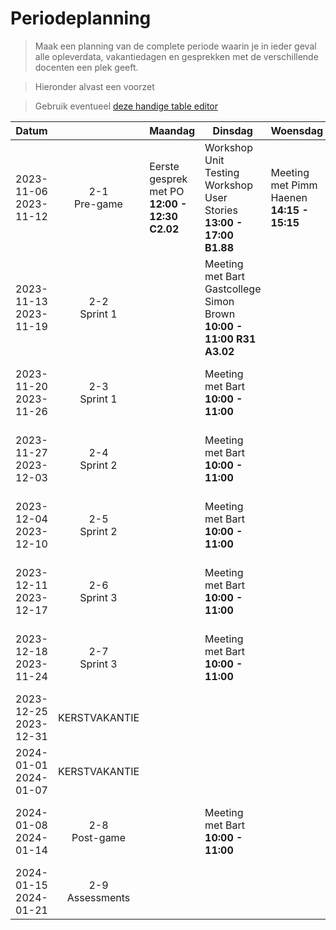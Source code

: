 # Periodeplanning

> Maak een planning van de complete periode waarin je in ieder geval alle opleverdata, vakantiedagen en gesprekken met de verschillende docenten een plek geeft.

> Hieronder alvast een voorzet

> Gebruik eventueel [deze handige table editor](https://www.tablesgenerator.com/markdown_tables)

| Datum                    |                    | Maandag                                       | Dinsdag                                                                    | Woensdag                                  | Donderdag                                                           | Vrijdag                                                                                    |
| ------------------------ | :----------------: | --------------------------------------------- | -------------------------------------------------------------------------- | ----------------------------------------- | ------------------------------------------------------------------- | ------------------------------------------------------------------------------------------ |
| 2023-11-06<br>2023-11-12 |  2-1<br>Pre-game   | Eerste gesprek met PO **12:00 - 12:30 C2.02** | Workshop Unit Testing <br>Workshop User Stories<br>**13:00 - 17:00 B1.88** | Meeting met Pimm Haenen **14:15 - 15:15** | DSU met Bart **09:30 - 9:45**                                       | Sprint Planning <br> **09:45 - 10:45 C2.03** Workshop Software Guidebook **14:00 - 16:00** |
| 2023-11-13<br>2023-11-19 |  2-2<br>Sprint 1   |                                               | Meeting met Bart <br> Gastcollege Simon Brown **10:00 - 11:00 R31 A3.02**  |                                           | Meeting met Pim Haenen -- Assesment van PVA **10:00 - 11:00 D0.06** |                                                                                            |
| 2023-11-20<br>2023-11-26 |  2-3<br>Sprint 1   |                                               | Meeting met Bart **10:00 - 11:00**                                         |                                           | Meeting met Pim Haenen **10:00 - 11:00**                            |                                                                                            |
| 2023-11-27<br>2023-12-03 |  2-4<br>Sprint 2   |                                               | Meeting met Bart **10:00 - 11:00**                                         |                                           | Meeting met Pim Haenen **10:00 - 11:00**                            | Tussentijdseoplevering                                                                     |
| 2023-12-04<br>2023-12-10 |  2-5<br>Sprint 2   |                                               | Meeting met Bart **10:00 - 11:00**                                         |                                           | Meeting met Pim Haenen **10:00 - 11:00**                            |                                                                                            |
| 2023-12-11<br>2023-12-17 |  2-6<br>Sprint 3   |                                               | Meeting met Bart **10:00 - 11:00**                                         |                                           | Meeting met Pim Haenen **10:00 - 11:00**                            |                                                                                            |
| 2023-12-18<br>2023-11-24 |  2-7<br>Sprint 3   |                                               | Meeting met Bart **10:00 - 11:00**                                         |                                           | Meeting met Pim Haenen **10:00 - 11:00**                            |                                                                                            |
| 2023-12-25<br>2023-12-31 |   KERSTVAKANTIE    |                                               |                                                                            |                                           |                                                                     |                                                                                            |
| 2024-01-01<br>2024-01-07 |   KERSTVAKANTIE    |                                               |                                                                            |                                           |                                                                     |                                                                                            |
| 2024-01-08<br>2024-01-14 |  2-8<br>Post-game  |                                               | Meeting met Bart **10:00 - 11:00**                                         |                                           | Meeting met Pim Haenen **10:00 - 11:00**                            | Eindoplevering                                                                             |
| 2024-01-15<br>2024-01-21 | 2-9<br>Assessments |                                               |                                                                            |                                           |                                                                     |                                                                                            |
